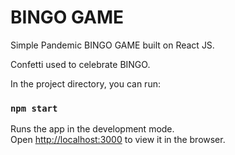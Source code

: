 # BINGO GAME

Simple Pandemic BINGO GAME built on React JS. 

Confetti used to celebrate BINGO.

In the project directory, you can run:

### `npm start`

Runs the app in the development mode.\
Open [http://localhost:3000](http://localhost:3000) to view it in the browser.

